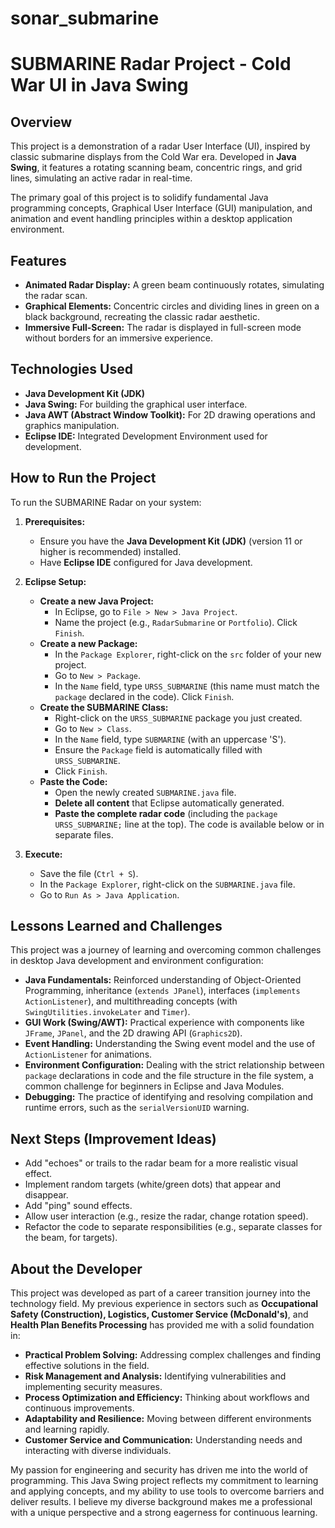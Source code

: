 # sonar_submarine
#  SUBMARINE Radar Project - Cold War UI in Java Swing 

## Overview

This project is a demonstration of a radar User Interface (UI), inspired by classic submarine displays from the Cold War era. Developed in **Java Swing**, it features a rotating scanning beam, concentric rings, and grid lines, simulating an active radar in real-time.

The primary goal of this project is to solidify fundamental Java programming concepts, Graphical User Interface (GUI) manipulation, and animation and event handling principles within a desktop application environment.

##  Features

* **Animated Radar Display:** A green beam continuously rotates, simulating the radar scan.
* **Graphical Elements:** Concentric circles and dividing lines in green on a black background, recreating the classic radar aesthetic.
* **Immersive Full-Screen:** The radar is displayed in full-screen mode without borders for an immersive experience.

## Technologies Used

* **Java Development Kit (JDK)**
* **Java Swing:** For building the graphical user interface.
* **Java AWT (Abstract Window Toolkit):** For 2D drawing operations and graphics manipulation.
* **Eclipse IDE:** Integrated Development Environment used for development.

##  How to Run the Project

To run the SUBMARINE Radar on your system:

1.  **Prerequisites:**
    * Ensure you have the **Java Development Kit (JDK)** (version 11 or higher is recommended) installed.
    * Have **Eclipse IDE** configured for Java development.

2.  **Eclipse Setup:**
    * **Create a new Java Project:**
        * In Eclipse, go to `File > New > Java Project`.
        * Name the project (e.g., `RadarSubmarine` or `Portfolio`). Click `Finish`.
    * **Create a new Package:**
        * In the `Package Explorer`, right-click on the `src` folder of your new project.
        * Go to `New > Package`.
        * In the `Name` field, type `URSS_SUBMARINE` (this name must match the `package` declared in the code). Click `Finish`.
    * **Create the SUBMARINE Class:**
        * Right-click on the `URSS_SUBMARINE` package you just created.
        * Go to `New > Class`.
        * In the `Name` field, type `SUBMARINE` (with an uppercase 'S').
        * Ensure the `Package` field is automatically filled with `URSS_SUBMARINE`.
        * Click `Finish`.
    * **Paste the Code:**
        * Open the newly created `SUBMARINE.java` file.
        * **Delete all content** that Eclipse automatically generated.
        * **Paste the complete radar code** (including the `package URSS_SUBMARINE;` line at the top). The code is available below or in separate files.

3.  **Execute:**
    * Save the file (`Ctrl + S`).
    * In the `Package Explorer`, right-click on the `SUBMARINE.java` file.
    * Go to `Run As > Java Application`.

##  Lessons Learned and Challenges

This project was a journey of learning and overcoming common challenges in desktop Java development and environment configuration:

* **Java Fundamentals:** Reinforced understanding of Object-Oriented Programming, inheritance (`extends JPanel`), interfaces (`implements ActionListener`), and multithreading concepts (with `SwingUtilities.invokeLater` and `Timer`).
* **GUI Work (Swing/AWT):** Practical experience with components like `JFrame`, `JPanel`, and the 2D drawing API (`Graphics2D`).
* **Event Handling:** Understanding the Swing event model and the use of `ActionListener` for animations.
* **Environment Configuration:** Dealing with the strict relationship between `package` declarations in code and the file structure in the file system, a common challenge for beginners in Eclipse and Java Modules.
* **Debugging:** The practice of identifying and resolving compilation and runtime errors, such as the `serialVersionUID` warning.

##  Next Steps (Improvement Ideas)

* Add "echoes" or trails to the radar beam for a more realistic visual effect.
* Implement random targets (white/green dots) that appear and disappear.
* Add "ping" sound effects.
* Allow user interaction (e.g., resize the radar, change rotation speed).
* Refactor the code to separate responsibilities (e.g., separate classes for the beam, for targets).

##  About the Developer

This project was developed as part of a career transition journey into the technology field. My previous experience in sectors such as **Occupational Safety (Construction), Logistics, Customer Service (McDonald's)**, and **Health Plan Benefits Processing** has provided me with a solid foundation in:

* **Practical Problem Solving:** Addressing complex challenges and finding effective solutions in the field.
* **Risk Management and Analysis:** Identifying vulnerabilities and implementing security measures.
* **Process Optimization and Efficiency:** Thinking about workflows and continuous improvements.
* **Adaptability and Resilience:** Moving between different environments and learning rapidly.
* **Customer Service and Communication:** Understanding needs and interacting with diverse individuals.

My passion for engineering and security has driven me into the world of programming. This Java Swing project reflects my commitment to learning and applying concepts, and my ability to use tools to overcome barriers and deliver results. I believe my diverse background makes me a professional with a unique perspective and a strong eagerness for continuous learning.
